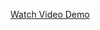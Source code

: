 [Watch Video Demo]([https://drive.google.com/file/d/18ALuULUBjwyOT_yofxzIb5eoQwV91Akk/view?usp=sharing])
